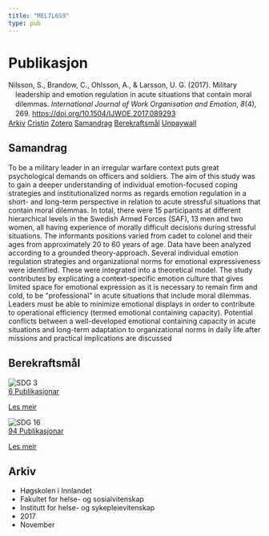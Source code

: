 ```yaml
---
title: "MEL7L6S9"
type: pub
---
```

<h1>Publikasjon</h1>
<article id="csl-bib-container-MEL7L6S9" class="csl-bib-container">
  <div class="csl-bib-body" style="line-height: 1.35; padding-left: 1em; text-indent:-1em;">
  <div class="csl-entry">Nilsson, S., Brandow, C., Ohlsson, A., &amp; Larsson, U. G. (2017). Military leadership and emotion regulation in acute situations that contain moral dilemmas. <i>International Journal of Work Organisation and Emotion</i>, <i>8</i>(4), 269. <a href="https://doi.org/10.1504/IJWOE.2017.089293">https://doi.org/10.1504/IJWOE.2017.089293</a></div>
</div>
  <div class="csl-bib-buttons">
    <a href="#taxonomy-article-MEL7L6S9" class="csl-bib-button">Arkiv</a>
    <a href="https://app.cristin.no/results/show.jsf?id=1516112" alt="Cristin URL" class="csl-bib-button">Cristin</a>
    <a href="http://zotero.org/groups/5402882/items/MEL7L6S9" alt="Zotero URL" class="csl-bib-button">Zotero</a>
    <a href="#abstract-article-MEL7L6S9" class="csl-bib-button">Samandrag</a>
    <a href="#sdg-article-MEL7L6S9" class="csl-bib-button">Berekraftsmål</a>
    <a href="https://doi.org/10.1504/ijwoe.2017.089293" class="csl-bib-button">Unpaywall</a>
  </div>
  <div id="csl-bib-meta-container-MEL7L6S9"></div>
</article>
<div id="csl-bib-meta-MEL7L6S9" class="csl-bib-meta">
  <article id="abstract-article-MEL7L6S9" class="abstract-article">
    <h1>Samandrag</h1>
    To be a military leader in an irregular warfare context puts great psychological demands on officers and soldiers. The aim of this study was to gain a deeper understanding of individual emotion-focused coping strategies and institutionalized norms as regards emotion regulation in a short- and long-term perspective in relation to acute stressful situations that contain moral dilemmas. In total, there were 15 participants at different hierarchical levels in the Swedish Armed Forces (SAF), 13 men and two women, all having experience of morally difficult decisions during stressful situations. The informants positions varied from cadet to colonel and their ages from approximately 20 to 60 years of age. Data have been analyzed according to a grounded theory-approach. Several individual emotion regulation strategies and organizational norms for emotional expressiveness were identified. These were integrated into a theoretical model. The study contributes by explicating a context-specific emotion culture that gives limited space for emotional expression as it is necessary to remain firm and cold, to be "professional" in acute situations that include moral dilemmas. Leaders must be able to minimize emotional displays in order to contribute to operational efficiency (termed emotional containing capacity). Potential conflicts between a well-developed emotional containing capacity in acute situations and long-term adaptation to organizational norms in daily life after missions and practical implications are discussed
  </article>
  <article id="sdg-article-MEL7L6S9" class="sdg-article">
    <h1>Berekraftsmål</h1>
    <div class="sdg-container"><div id="sdg3" class="sdg"> <img src="{{< params subfolder >}}images/sdg/sdg03_no.png" class="image" alt="SDG 3"> <div class="sdg-overlay"> <a href="{{< params subfolder >}}no/archive/?sdg=3#archive" class="sdg-publication-count"><span>6</span> Publikasjonar</a> <p><a href="NA" class="sdg-read-more">Les meir</a></p> </div> </div> <div id="sdg16" class="sdg"> <img src="{{< params subfolder >}}images/sdg/sdg16_no.png" class="image" alt="SDG 16"> <div class="sdg-overlay"> <a href="{{< params subfolder >}}no/archive/?sdg=16#archive" class="sdg-publication-count"><span>94</span> Publikasjonar</a> <p><a href="NA" class="sdg-read-more">Les meir</a></p> </div> </div></div>
  </article>
  <article id="taxonomy-article-MEL7L6S9" class="taxonomy-article">
    <h1>Arkiv</h1>
    <ul>
      <li>Høgskolen i Innlandet</li>
      <li>Fakultet for helse- og sosialvitenskap</li>
      <li>Institutt for helse- og sykepleievitenskap</li>
      <li>2017</li>
      <li>November</li>
    </ul>
  </article>
</div>
